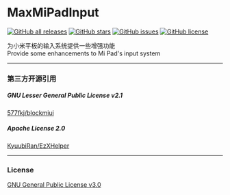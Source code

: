 # MaxMiPadInput

<a href="https://github.com/Xposed-Modules-Repo/com.yifeplayte.maxmipadinput/releases"><img alt="GitHub all releases" src="https://img.shields.io/github/downloads/Xposed-Modules-Repo/com.yifeplayte.maxmipadinput/total?label=Downloads"></a> <a href="https://github.com/YifePlayte/MaxMiPadInput/stargazers"><img alt="GitHub stars" src="https://img.shields.io/github/stars/YifePlayte/MaxMiPadInput"></a> <a href="https://github.com/YifePlayte/MaxMiPadInput/issues"><img alt="GitHub issues" src="https://img.shields.io/github/issues/YifePlayte/MaxMiPadInput"></a> <a href="https://github.com/YifePlayte/MaxMiPadInput/blob/main/LICENSE"><img alt="GitHub license" src="https://img.shields.io/github/license/YifePlayte/MaxMiPadInput"></a>

为小米平板的输入系统提供一些增强功能  
Provide some enhancements to Mi Pad's input system  

---

### 第三方开源引用
##### GNU Lesser General Public License v2.1
[577fkj/blockmiui](https://github.com/577fkj/blockmiui)  
##### Apache License 2.0
[KyuubiRan/EzXHelper](https://github.com/KyuubiRan/EzXHelper)  

---

### License
[GNU General Public License v3.0](https://github.com/YifePlayte/MaxMiPadInput/blob/main/LICENSE)
